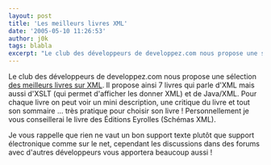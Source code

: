 ```yaml
---
layout: post
title: 'Les meilleurs livres XML'
date: '2005-05-10 11:26:53'
author: j0k
tags: blabla
excerpt: "Le club des développeurs de developpez.com nous propose une sélection [des meilleurs livres sur XML](http://xml.developpez.com/livres/).     \nIl propose ainsi 7 livres qui parle d'XML mais aussi d'XSLT (qui permet d'afficher les donner XML) et de Java/XML. Pour chaque livre on peut voir un mini description, une critique du livre et tout son sommaire ...      …"
---
```


Le club des développeurs de developpez.com nous propose une sélection [des meilleurs livres sur XML](http://xml.developpez.com/livres/).
Il propose ainsi 7 livres qui parle d'XML mais aussi d'XSLT (qui permet d'afficher les donner XML) et de Java/XML. Pour chaque livre on peut voir un mini description, une critique du livre et tout son sommaire ... très pratique pour choisir son livre !   Personnellement je vous conseillerai le livre des Éditions Eyrolles (Schémas XML).

Je vous rappelle que rien ne vaut un bon support texte plutôt que support électronique comme sur le net, cependant les discussions dans des forums avec d'autres développeurs vous apportera beaucoup aussi !
